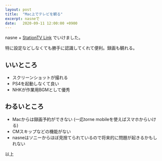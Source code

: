 ```yaml
---
layout: post
title:  "Mac上でテレビを観る"
excerpt: nasneで
date:   2020-09-11 12:00:00 +0900
---
```


nasne + [StationTV Link](http://www.pixela.co.jp/products/tv_capture/stationtv_link/) でいけました。

特に設定などしなくても勝手に認識してくれて便利。録画も観れる。

## いいところ

- スクリーンショットが撮れる
- PS4を起動しなくて良い
- NHKが作業用BGMとして優秀

## わるいところ

- Macからは録画予約ができない (一応torne mobileを使えばスマホからいける)
- CMスキップなどの機能がない
- nasneはソニーからほぼ見捨てられているので将来的に問題が起きるかもしれない

以上
